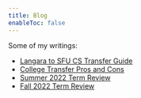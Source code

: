 ```yaml
---
title: Blog
enableToc: false
---
```


Some of my writings:
- [Langara to SFU CS Transfer Guide](notes/sfu-cs-transfer-guide.md)
- [College Transfer Pros and Cons](notes/university-transfer-benefits-and-tips)
- [Summer 2022 Term Review](notes/term-review-2022summer.md)
- [Fall 2022 Term Review](notes/term-review-2022fall.md)
